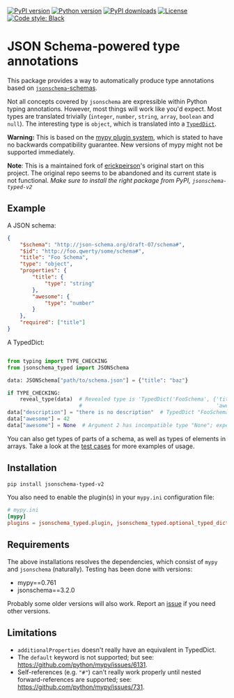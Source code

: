 [![PyPI version](https://img.shields.io/pypi/v/jsonschema-typed-v2.svg?logo=pypi&logoColor=FFE873)](https://pypi.org/project/jsonschema-typed-v2/)
[![Python version](https://img.shields.io/pypi/pyversions/jsonschema-typed-v2)](https://pypi.org/project/jsonschema-typed-v2/)
[![PyPI downloads](https://img.shields.io/pypi/dm/jsonschema-typed-v2)](https://pypistats.org/packages/jsonschema-typed-v2)
[![License](https://img.shields.io/pypi/l/jsonschema-typed-v2)](LICENSE)
[![Code style: Black](https://img.shields.io/badge/code%20style-black-000000.svg)](https://github.com/psf/black)

# JSON Schema-powered type annotations

This package provides a way to automatically produce type annotations based
on [`jsonschema`-schemas](https://json-schema.org).

Not all concepts covered by `jsonschema` are expressible within Python typing annotations. However, most things
will work like you'd expect. Most types are translated trivially
(`integer`, `number`, `string`, `array`, `boolean` and `null`).
The interesting type is `object`, which is translated into a [``TypedDict``](https://www.python.org/dev/peps/pep-0589/).

**Warning:** This is based on the [mypy plugin system](https://mypy.readthedocs.io/en/latest/extending_mypy.html), which
is stated to have no backwards compatibility guarantee. New versions of mypy might not be supported immediately.

**Note**: This is a maintained fork of [erickpeirson](https://github.com/erickpeirson/jsonschema-typed)'s original start
on this project. The original repo seems to be abandoned and its current state is not functional. *Make sure to install
the right package from PyPI, `jsonschema-typed-v2`*

## Example

A JSON schema:

```json
{
    "$schema": "http://json-schema.org/draft-07/schema#",
    "$id": "http://foo.qwerty/some/schema#",
    "title": "Foo Schema",
    "type": "object",
    "properties": {
        "title": {
            "type": "string"
        },
        "awesome": {
            "type": "number"
        }
    },
    "required": ["title"]
}
```

A TypedDict:

```python

from typing import TYPE_CHECKING
from jsonschema_typed import JSONSchema

data: JSONSchema["path/to/schema.json"] = {"title": "baz"}

if TYPE_CHECKING:
    reveal_type(data)  # Revealed type is 'TypedDict('FooSchema', {'title': builtins.str,
                       #                                           'awesome'?: Union[builtins.int, builtins.float]})'
data["description"] = "there is no description"  # TypedDict "FooSchema" has no key 'description'
data["awesome"] = 42
data["awesome"] = None  # Argument 2 has incompatible type "None"; expected "Union[int, float]"
```

You can also get types of parts of a schema, as well as types of elements in arrays. Take a look at the
[test cases](tests/cases) for more examples of usage.

## Installation

```bash
pip install jsonschema-typed-v2
```

You also need to enable the plugin(s) in your `mypy.ini` configuration file:

```toml
# mypy.ini
[mypy]
plugins = jsonschema_typed.plugin, jsonschema_typed.optional_typed_dict
```

## Requirements

The above installations resolves the dependencies, which consist of `mypy` and `jsonschema` (naturally).
Testing has been done with versions:

- mypy==0.761
- jsonschema==3.2.0

Probably some older versions will also work. Report an [issue](https://github.com/inspera/jsonschema-typed/issues)
if you need other versions.

## Limitations

- `additionalProperties` doesn't really have an equivalent in TypedDict.
- The ``default`` keyword is not supported; but see: https://github.com/python/mypy/issues/6131.
- Self-references (e.g. ``"#"``) can't really work properly until nested
  forward-references are supported; see: https://github.com/python/mypy/issues/731.
